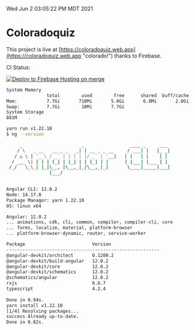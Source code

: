 Wed Jun  2 03:05:22 PM MDT 2021

# Coloradoquiz


This project is live at [https://coloradoquiz.web.app](https://coloradoquiz.web.app "colorado!") thanks to Firebase.

CI Status: 

[![Deploy to Firebase Hosting on merge](https://github.com/teamkushal/coloradoquiz/actions/workflows/firebase-hosting-merge.yml/badge.svg)](https://github.com/teamkushal/coloradoquiz/actions/workflows/firebase-hosting-merge.yml)

```bash
System Memory
               total        used        free      shared  buff/cache   available
Mem:           7.7Gi       710Mi       5.0Gi       6.0Mi       2.0Gi       6.7Gi
Swap:          7.7Gi        10Mi       7.7Gi
System Storage
881M	.
```
```bash
yarn run v1.22.10
$ ng --version

     _                      _                 ____ _     ___
    / \   _ __   __ _ _   _| | __ _ _ __     / ___| |   |_ _|
   / △ \ | '_ \ / _` | | | | |/ _` | '__|   | |   | |    | |
  / ___ \| | | | (_| | |_| | | (_| | |      | |___| |___ | |
 /_/   \_\_| |_|\__, |\__,_|_|\__,_|_|       \____|_____|___|
                |___/
    

Angular CLI: 12.0.2
Node: 14.17.0
Package Manager: yarn 1.22.10
OS: linux x64

Angular: 12.0.2
... animations, cdk, cli, common, compiler, compiler-cli, core
... forms, localize, material, platform-browser
... platform-browser-dynamic, router, service-worker

Package                         Version
---------------------------------------------------------
@angular-devkit/architect       0.1200.2
@angular-devkit/build-angular   12.0.2
@angular-devkit/core            12.0.2
@angular-devkit/schematics      12.0.2
@schematics/angular             12.0.2
rxjs                            6.6.7
typescript                      4.2.4
    
Done in 0.94s.
yarn install v1.22.10
[1/4] Resolving packages...
success Already up-to-date.
Done in 0.82s.
```
```bash
